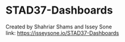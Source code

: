 # STAD37-Dashboards
Created by Shahriar Shams and Issey Sone <br>
link: https://isseysone.io/STAD37-Dashboards
